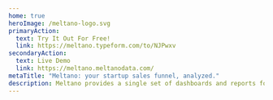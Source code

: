 ```yaml
---
home: true
heroImage: /meltano-logo.svg
primaryAction:
  text: Try It Out For Free!
  link: https://meltano.typeform.com/to/NJPwxv
secondaryAction:
  text: Live Demo
  link: https://meltano.meltanodata.com/
metaTitle: "Meltano: your startup sales funnel, analyzed."
description: Meltano provides a single set of dashboards and reports for the entire marketing sales funnel and customer journey.
---
```

